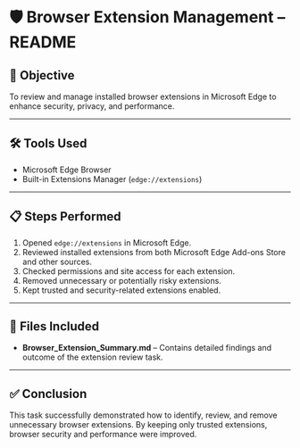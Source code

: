# 🛡️ Browser Extension Management – README

## 🎯 Objective
To review and manage installed browser extensions in Microsoft Edge to enhance security, privacy, and performance.

---

## 🛠 Tools Used
- Microsoft Edge Browser
- Built-in Extensions Manager (`edge://extensions`)

---

## 📋 Steps Performed
1. Opened `edge://extensions` in Microsoft Edge.
2. Reviewed installed extensions from both Microsoft Edge Add-ons Store and other sources.
3. Checked permissions and site access for each extension.
4. Removed unnecessary or potentially risky extensions.
5. Kept trusted and security-related extensions enabled.

---

## 📂 Files Included
- **Browser_Extension_Summary.md** – Contains detailed findings and outcome of the extension review task.

---

## ✅ Conclusion
This task successfully demonstrated how to identify, review, and remove unnecessary browser extensions. By keeping only trusted extensions, browser security and performance were improved.
